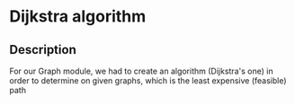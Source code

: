 # Dijkstra algorithm
## Description
For our Graph module, we had to create an algorithm (Dijkstra's one) in order to determine on given graphs, which is the least expensive (feasible) path
